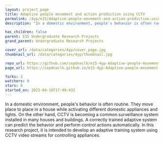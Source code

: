 ```yaml
---
layout: project_page
title: Adaptive people movement and action prediction using CCTV
permalink: /4yp/e15/Adaptive-people-movement-and-action-prediction-using-CCTV/
description: "In a domestic environment, people's behavior is often routine. They move place to place in a house while activating different domestic appliances and lights. On the other hand, CCTV is becoming a common surveillance system installed in many houses and buildings. A correctly trained adaptive system can predict the behavior and perform control actions automatically. In this research project, it is intended to develop an adaptive training system using CCTV video streams for controlling appliances. "

has_children: false
parent: E15 Undergraduate Research Projects
grand_parent: Undergraduate Research Projects

cover_url: /data/categories/4yp/cover_page.jpg
thumbnail_url: /data/categories/4yp/thumbnail.jpg

repo_url: https://github.com/cepdnaclk/e15-4yp-Adaptive-people-movement-and-action-prediction-using-CCTV
page_url: https://cepdnaclk.github.io/e15-4yp-Adaptive-people-movement-and-action-prediction-using-CCTV

forks: 2
watchers: 0
stars: 0
started_on: 2021-04-18T17:49:43Z
---
```

In a domestic environment, people's behavior is often routine. They move place to place in a house while activating different domestic appliances and lights. On the other hand, CCTV is becoming a common surveillance system installed in many houses and buildings. A correctly trained adaptive system can predict the behavior and perform control actions automatically. In this research project, it is intended to develop an adaptive training system using CCTV video streams for controlling appliances. 

